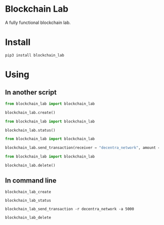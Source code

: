 # Blockchain Lab
A fully functional blockchain lab.

# Install
```
pip3 install blockchain_lab
```
# Using
## In another script
```python
from blockchain_lab import blockchain_lab

blockchain_lab.create()
```
```python
from blockchain_lab import blockchain_lab

blockchain_lab.status()
```
```python
from blockchain_lab import blockchain_lab

blockchain_lab.send_transaction(receiver = "decentra_network", amount = 5000)
```
```python
from blockchain_lab import blockchain_lab

blockchain_lab.delete()
```
## In command line
```console
blockchain_lab_create
```
```console
blockchain_lab_status
```
```console
blockchain_lab_send_transaction -r decentra_network -a 5000
```
```console
blockchain_lab_delete
```